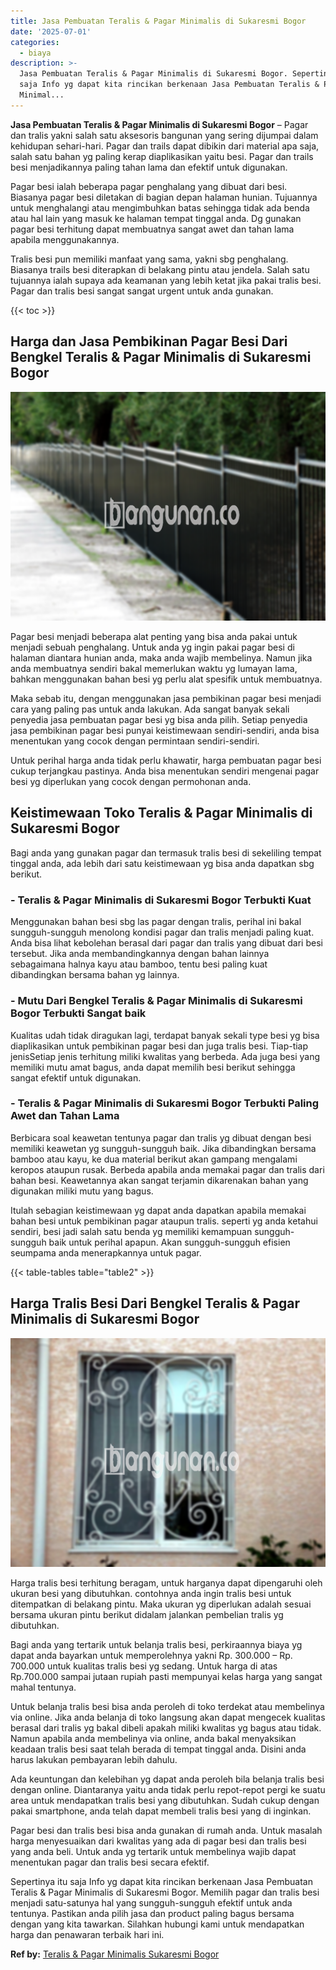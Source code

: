 ```yaml
---
title: Jasa Pembuatan Teralis & Pagar Minimalis di Sukaresmi Bogor
date: '2025-07-01'
categories:
  - biaya
description: >-
  Jasa Pembuatan Teralis & Pagar Minimalis di Sukaresmi Bogor. Sepertinya itu
  saja Info yg dapat kita rincikan berkenaan Jasa Pembuatan Teralis & Pagar
  Minimal...
---
```


**Jasa Pembuatan Teralis & Pagar Minimalis di Sukaresmi Bogor** – Pagar dan tralis yakni salah satu aksesoris bangunan yang sering dijumpai dalam kehidupan sehari-hari. Pagar dan trails dapat dibikin dari material apa saja, salah satu bahan yg paling kerap diaplikasikan yaitu besi. Pagar dan trails besi menjadikannya paling tahan lama dan efektif untuk digunakan.

Pagar besi ialah beberapa pagar penghalang yang dibuat dari besi. Biasanya pagar besi diletakan di bagian depan halaman hunian. Tujuannya untuk menghalangi atau mengimbuhkan batas sehingga tidak ada benda atau hal lain yang masuk ke halaman tempat tinggal anda. Dg gunakan pagar besi terhitung dapat membuatnya sangat awet dan tahan lama apabila menggunakannya.

Tralis besi pun memiliki manfaat yang sama, yakni sbg penghalang. Biasanya trails besi diterapkan di belakang pintu atau jendela. Salah satu tujuannya ialah supaya ada keamanan yang lebih ketat jika pakai tralis besi. Pagar dan tralis besi sangat sangat urgent untuk anda gunakan.

{{< toc >}}

## Harga dan Jasa Pembikinan Pagar Besi Dari Bengkel Teralis & Pagar Minimalis di Sukaresmi Bogor

![Jasa Pembuatan Teralis & Pagar Minimalis di Sukaresmi Bogor](/images/pagar-minimalis-murah-64.png)

Pagar besi menjadi beberapa alat penting yang bisa anda pakai untuk menjadi sebuah penghalang. Untuk anda yg ingin pakai pagar besi di halaman diantara hunian anda, maka anda wajib membelinya. Namun jika anda membuatnya sendiri bakal memerlukan waktu yg lumayan lama, bahkan menggunakan bahan besi yg perlu alat spesifik untuk membuatnya.

Maka sebab itu, dengan menggunakan jasa pembikinan pagar besi menjadi cara yang paling pas untuk anda lakukan. Ada sangat banyak sekali penyedia jasa pembuatan pagar besi yg bisa anda pilih. Setiap penyedia jasa pembikinan pagar besi punyai keistimewaan sendiri-sendiri, anda bisa menentukan yang cocok dengan permintaan sendiri-sendiri.

Untuk perihal harga anda tidak perlu khawatir, harga pembuatan pagar besi cukup terjangkau pastinya. Anda bisa menentukan sendiri mengenai pagar besi yg diperlukan yang cocok dengan permohonan anda.

## Keistimewaan Toko Teralis & Pagar Minimalis di Sukaresmi Bogor

Bagi anda yang gunakan pagar dan termasuk tralis besi di sekeliling tempat tinggal anda, ada lebih dari satu keistimewaan yg bisa anda dapatkan sbg berikut.

### \- Teralis & Pagar Minimalis di Sukaresmi Bogor Terbukti Kuat

Menggunakan bahan besi sbg las pagar dengan tralis, perihal ini bakal sungguh-sungguh menolong kondisi pagar dan tralis menjadi paling kuat. Anda bisa lihat kebolehan berasal dari pagar dan tralis yang dibuat dari besi tersebut. Jika anda membandingkannya dengan bahan lainnya sebagaimana halnya kayu atau bamboo, tentu besi paling kuat dibandingkan bersama bahan yg lainnya.

### \- Mutu Dari Bengkel Teralis & Pagar Minimalis di Sukaresmi Bogor Terbukti Sangat baik

Kualitas udah tidak diragukan lagi, terdapat banyak sekali type besi yg bisa diaplikasikan untuk pembikinan pagar besi dan juga tralis besi. Tiap-tiap jenisSetiap jenis terhitung miliki kwalitas yang berbeda. Ada juga besi yang memiliki mutu amat bagus, anda dapat memilih besi berikut sehingga sangat efektif untuk digunakan.

### \- Teralis & Pagar Minimalis di Sukaresmi Bogor Terbukti Paling Awet dan Tahan Lama

Berbicara soal keawetan tentunya pagar dan tralis yg dibuat dengan besi memiliki keawetan yg sungguh-sungguh baik. Jika dibandingkan bersama bamboo atau kayu, ke dua material berikut akan gampang mengalami keropos ataupun rusak. Berbeda apabila anda memakai pagar dan tralis dari bahan besi. Keawetannya akan sangat terjamin dikarenakan bahan yang digunakan miliki mutu yang bagus.

Itulah sebagian keistimewaan yg dapat anda dapatkan apabila memakai bahan besi untuk pembikinan pagar ataupun tralis. seperti yg anda ketahui sendiri, besi jadi salah satu benda yg memiliki kemampuan sungguh-sungguh baik untuk perihal apapun. Akan sungguh-sungguh efisien seumpama anda menerapkannya untuk pagar.

{{< table-tables table="table2" >}}

## Harga Tralis Besi Dari Bengkel Teralis & Pagar Minimalis di Sukaresmi Bogor

![Jasa Pembuatan Teralis & Pagar Minimalis di Sukaresmi Bogor](/images/teralis-minimalis-murah-32.png)

Harga tralis besi terhitung beragam, untuk harganya dapat dipengaruhi oleh ukuran besi yang dibutuhkan. contohnya anda ingin tralis besi untuk ditempatkan di belakang pintu. Maka ukuran yg diperlukan adalah sesuai bersama ukuran pintu berikut didalam jalankan pembelian tralis yg dibutuhkan.

Bagi anda yang tertarik untuk belanja tralis besi, perkiraannya biaya yg dapat anda bayarkan untuk memperolehnya yakni Rp. 300.000 – Rp. 700.000 untuk kualitas tralis besi yg sedang. Untuk harga di atas Rp.700.000 sampai jutaan rupiah pasti mempunyai kelas harga yang sangat mahal tentunya.

Untuk belanja tralis besi bisa anda peroleh di toko terdekat atau membelinya via online. Jika anda belanja di toko langsung akan dapat mengecek kualitas berasal dari tralis yg bakal dibeli apakah miliki kwalitas yg bagus atau tidak. Namun apabila anda membelinya via online, anda bakal menyaksikan keadaan tralis besi saat telah berada di tempat tinggal anda. Disini anda harus lakukan pembayaran lebih dahulu.

Ada keuntungan dan kelebihan yg dapat anda peroleh bila belanja tralis besi dengan online. Diantaranya yaitu anda tidak perlu repot-repot pergi ke suatu area untuk mendapatkan tralis besi yang dibutuhkan. Sudah cukup dengan pakai smartphone, anda telah dapat membeli tralis besi yang di inginkan.

Pagar besi dan tralis besi bisa anda gunakan di rumah anda. Untuk masalah harga menyesuaikan dari kwalitas yang ada di pagar besi dan tralis besi yang anda beli. Untuk anda yg tertarik untuk membelinya wajib dapat menentukan pagar dan tralis besi secara efektif.

Sepertinya itu saja Info yg dapat kita rincikan berkenaan Jasa Pembuatan Teralis & Pagar Minimalis di Sukaresmi Bogor. Memilih pagar dan tralis besi menjadi satu-satunya hal yang sungguh-sungguh efektif untuk anda tentunya. Pastikan anda pilih jasa dan product paling bagus bersama dengan yang kita tawarkan. Silahkan hubungi kami untuk mendapatkan harga dan penawaran terbaik hari ini.

**Ref by:** [Teralis & Pagar Minimalis Sukaresmi Bogor](https://id.wikipedia.org/wiki/Teralis)

